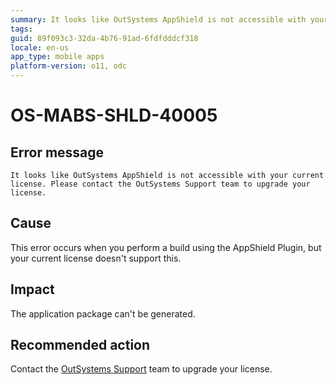 ```yaml
---
summary: It looks like OutSystems AppShield is not accessible with your current license. Please contact the OutSystems Support team to upgrade your license.
tags:
guid: 89f093c3-32da-4b76-91ad-6fdfdddcf318
locale: en-us
app_type: mobile apps
platform-version: o11, odc
---
```


# OS-MABS-SHLD-40005

## Error message

`It looks like OutSystems AppShield is not accessible with your current license. Please contact the OutSystems Support team to upgrade your license.`

## Cause

This error occurs when you perform a build using the AppShield Plugin, but your current license doesn't support this.

## Impact

The application package can't be generated.

## Recommended action

Contact the [OutSystems Support](https://www.outsystems.com/support/portal/open-support-case?ErrorCode=OS-MABS-SHLD-40005) team to upgrade your license.
